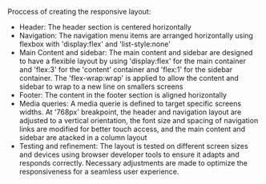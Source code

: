 Proccess of creating the responsive layout:
* Header: The header section is centered horizontally
* Navigation: The navigation menu items are arranged horizontally using flexbox with 'display:flex' and 'list-style:none'
* Main Content and sidebar: The main content and sidebar are designed to have a flexible layout by using 'display:flex' for the main container and 'flex:3' for the 'content' container and 'flex:1' for the sidebar container. The 'flex-wrap:wrap' is applied to allow the content and sidebar to wrap to a new line on smallers screens
* Footer: The content in the footer section is aligned horizontally 
* Media queries: A media querie is defined to target specific screens widths. At '768px' breakpoint, the header and navigation layout are adjusted to a vertical orientation, the font size and spacing of navigation links are modified for better touch access, and the main content and sidebar are atacked in a column layout
* Testing and refinement: The layout is tested on different screen sizes and devices using browser developer tools to ensure it adapts and responds correctly. Necessary adjustments are made to optimize the responsiveness for a seamless user experience.